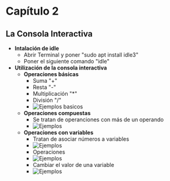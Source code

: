 # Capítulo 2

## La Consola Interactiva

* **Intalación de idle**
  * Abrir Terminal y poner "sudo apt install idle3"
  * Poner el siguiente comando "idle"
* **Utilización de la consola interactiva**
  * **Operaciones básicas**
    * Suma "+"
    * Resta "-"
    * Multiplicación "*"
    * División "/"
    * ![Ejemplos basicos](documentacion_capitulo_2/imagenes/captura_ejemplo_basico_idle.png)
  * **Operaciones compuestas**
    * Se tratan de operanciones con más de un operando
    * ![Ejemplos](documentacion_capitulo_2/imagenes/Ejemplo.png)
  * **Operaciones con variables**
    * Tratan de asociar números a variables
    * ![Ejemplos](documentacion_capitulo_2/imagenes/Ejemplos.png)
    * Operaciones
    * ![Ejemplos](documentacion_capitulo_2/imagenes/Ejemplos_operaciones.png)
    * Cambiar el valor de una variable 
    * ![Ejemplos](documentacion_capitulo_2/imagenes/Ejemplos_cambios.png)